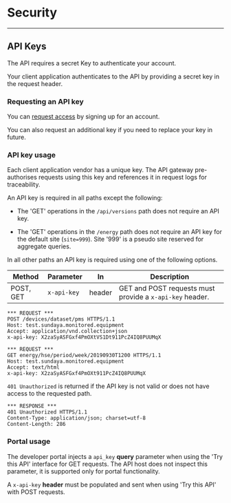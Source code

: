 # Security
---

## API Keys

The API requires a secret Key to authenticate your account. 

Your client application authenticates to the API by providing a secret key in the request header.

### Requesting an API key

You can [request access](mailto:admin@api.sundaya.com) by signing up for an account. 

You can also request an additional key if you need to replace your key in future.

### API key usage

Each client application vendor has a unique key. The API gateway pre-authorises requests using this key and references it in request logs for traceability.

An API key is required in all paths except the following:

- The 'GET' operations in the `/api/versions` path does not require an API key.

- The 'GET' operations in the `/energy` path does not require an API key for the default site (`site=999`). Site '999' is a pseudo site reserved for aggregate queries.

In all other paths an API key is required using one of the following options.

Method | Parameter | In | Description
--- | --- | --- | ---
POST, GET   | `x-api-key` | header | GET and POST requests must provide a `x-api-key` header. 

```
*** REQUEST ***	
POST /devices/dataset/pms HTTPS/1.1	
Host: test.sundaya.monitored.equipment
Accept: application/vnd.collection+json	
x-api-key: X2zaSyASFGxf4PmOXtVS1Dt911PcZ4IQ8PUUMqX
```

```
*** REQUEST ***	
GET energy/hse/period/week/20190930T1200 HTTPS/1.1
Host: test.sundaya.monitored.equipment
Accept: text/html	
x-api-key: X2zaSyASFGxf4PmOXt911PcZ4IQ8PUUMqX

```

`401 Unauthorized` is returned if the API key is not valid or does not have access to the requested path.

```
*** RESPONSE ***	
401 Unauthorized HTTPS/1.1	
Content-Type: application/json; charset=utf-8
Content-Length: 286
```

### Portal usage

The developer portal injects a `api_key` **query** parameter when using the 'Try this API' interface for GET requests. The API host does not inspect this parameter, it is supported only for portal functionality.

A `x-api-key` **header** must be populated and sent when using 'Try this API' with POST requests. 
